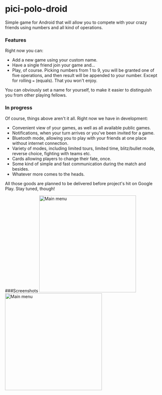 # pici-polo-droid

Simple game for Android that will allow you to compete with your crazy friends using numbers and all kind of operations.

### Features
Right now you can:
* Add a new game using your custom name.
* Have a single friend join your game and...
* Play, of course. Picking numbers from 1 to 9, you will be granted one of five operations, and then result will be appended to your number. Except for rolling `=` (equals). That you won't enjoy.

You can obviously set a name for yourself, to make it easier to distinguish you from other playing fellows.

### In progress
Of course, things above aren't it all. Right now we have in development:
* Convenient view of your games, as well as all available public games.
* Notifications, when your turn arrives or you've been invited for a game.
* Bluetooth mode, allowing you to play with your friends at one place without internet connection.
* Variety of modes, including limited tours, limited time, blitz/bullet mode, reverse choice, fighting with teams etc.
* Cards allowing players to change their fate, once.
* Some kind of simple and fast communication during the match and besides.
* Whatever more comes to the heads.

All those goods are planned to be delivered before project's hit on Google Play. Stay tuned, though!

###Screenshots
<a href="http://dom3k.pl/ppscr/mainMenu.png"><img src="http://dom3k.pl/ppscr/mainMenu.png" width="320px" alt="Main menu"></a>
<a href="http://dom3k.pl/ppscr/inGame.png"><img src="http://dom3k.pl/ppscr/inGame.png" width="320px" alt="Main menu"></a>
